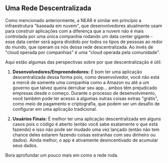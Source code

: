 ## Uma Rede Descentralizada

Como mencionado anteriormente, a NEAR é similar em princípio a infraestrutura "baseada em nuvem", que desenvolvedores atualmente usam para construir aplicações com a diferença que a nuvem não é mais controlada por uma única companhia rodando um data center gigante - esse data center será agora dividido por todos os tipos de pessoas ao redor do mundo, que operam os nós dessa rede descentralizada. Ao invés de "cloud operada por companhias" é uma "cloud operada pela comunidade".

Aqui estão algumas das perspectivas sobre por que descentralização é útil:

1. **Desenvolvedores/Empreendedores:** É bom ter uma aplicação descentralizada dessa forma pois, como desenvolvedor, você não está a mercê de somente uma companhia como a Amazon ou até a um governo que talvez queira derrubar seu app... ambos têm prejudicado empresas desde o começo. Durante o processo de desenvolvimento, você também pode ter acesso a algumas outras coisas extras "grátis", como meio de pagamento e criptografia, que podem ser um desafio de configurar em uma aplicação tradicional.

2. **Usuários Finais:** É melhor ter uma aplicação descentralizada em alguns casos pois o código é aberto (então você sabe exatamente o que está fazendo) e isso não pode ser mudado uma vez lançado (então não tem chance deles estarem fazendo coisas estranhas com seu dinheiro ou dados). Ainda melhor, o app é ativamente desincentivado de acumular seus dados.

Bora aprofundar um pouco mais em como a rede roda.
